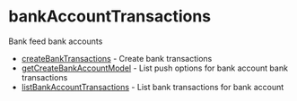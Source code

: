 # bankAccountTransactions

Bank feed bank accounts


* [createBankTransactions](createbanktransactions.md) - Create bank transactions
* [getCreateBankAccountModel](getcreatebankaccountmodel.md) - List push options for bank account bank transactions
* [listBankAccountTransactions](listbankaccounttransactions.md) - List bank transactions for bank account